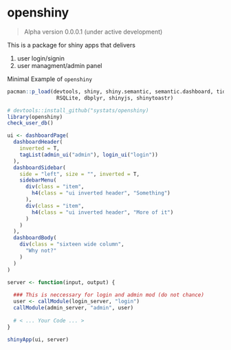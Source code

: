 openshiny
================

> Alpha version 0.0.0.1 (under active development)

This is a package for shiny apps that delivers

1.  user login/signin
2.  user managment/admin panel

Minimal Example of
`openshiny`

``` r
pacman::p_load(devtools, shiny, shiny.semantic, semantic.dashboard, tidyverse,
                RSQLite, dbplyr, shinyjs, shinytoastr)

# devtools::install_github("systats/openshiny)
library(openshiny)
check_user_db()

ui <- dashboardPage(
  dashboardHeader(
    inverted = T, 
    tagList(admin_ui("admin"), login_ui("login")) 
  ),
  dashboardSidebar(
    side = "left", size = "", inverted = T,
    sidebarMenu(
      div(class = "item",
        h4(class = "ui inverted header", "Something")
      ),
      div(class = "item",
        h4(class = "ui inverted header", "More of it")
      )
    )
  ),
  dashboardBody(
    div(class = "sixteen wide column",
      "Why not?"
    )
  )
)

server <- function(input, output) {
  
  ### This is neccessary for login and admin mod (do not chance)
  user <- callModule(login_server, "login") 
  callModule(admin_server, "admin", user) 
  
  # < ... Your Code ... >
}

shinyApp(ui, server)
```
